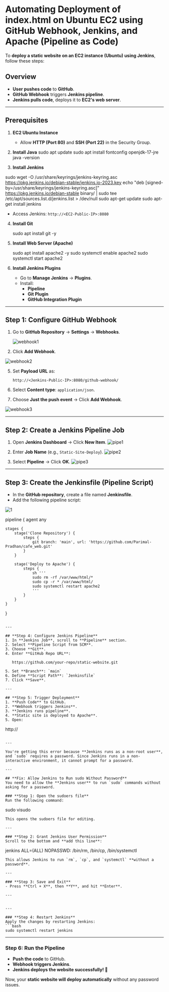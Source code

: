 # Automating Deployment of index.html on Ubuntu EC2 using GitHub Webhook, Jenkins, and Apache (Pipeline as Code)


To **deploy a static website on an EC2 instance (Ubuntu) using Jenkins**, follow these steps:

## **Overview**
- **User pushes code** to **GitHub**.
- **GitHub Webhook** triggers **Jenkins pipeline**.
- **Jenkins pulls code**, deploys it to **EC2's web server**.

---

## **Prerequisites**
1. **EC2 Ubuntu Instance**
   - Allow **HTTP (Port 80)** and **SSH (Port 22)** in the Security Group.

2. **Install Java**
   sudo apt update
   sudo apt install fontconfig openjdk-17-jre
   java -version
   
3. **Install Jenkins**
  
  sudo wget -O /usr/share/keyrings/jenkins-keyring.asc \
  https://pkg.jenkins.io/debian-stable/jenkins.io-2023.key
  echo "deb [signed-by=/usr/share/keyrings/jenkins-keyring.asc]" \
  https://pkg.jenkins.io/debian-stable binary/ | sudo tee \
  /etc/apt/sources.list.d/jenkins.list > /dev/null
  sudo apt-get update
  sudo apt-get install jenkins
   - Access Jenkins: `http://<EC2-Public-IP>:8080`

4. **Install Git**
  
   sudo apt install git -y
 

5. **Install Web Server (Apache)**
  
   sudo apt install apache2 -y
   sudo systemctl enable apache2
   sudo systemctl start apache2


6. **Install Jenkins Plugins**
   - Go to **Manage Jenkins** → **Plugins**.
   - Install:
     - **Pipeline**
     - **Git Plugin**
     - **GitHub Integration Plugin**

---

## **Step 1: Configure GitHub Webhook**
1. Go to **GitHub Repository** → **Settings** → **Webhooks**.

   ![webhook1](https://github.com/user-attachments/assets/84e74a52-90d4-4943-9f8a-8dfab362eea9)

3. Click **Add Webhook**.
   
![webhook2](https://github.com/user-attachments/assets/480e9f21-748c-4da8-b81e-bbdbadb792fe)
   
5. Set **Payload URL** as:
   ```
   http://<Jenkins-Public-IP>:8080/github-webhook/
   ```

6. Select **Content type**: `application/json`.
7. Choose **Just the push event** → Click **Add Webhook**.

![webhook3](https://github.com/user-attachments/assets/57a51289-3b26-414a-bd25-c12756a09690)


---

## **Step 2: Create a Jenkins Pipeline Job**
1. Open **Jenkins Dashboard** → Click **New Item**.
   ![pipe1](https://github.com/user-attachments/assets/7d429628-4c39-4e63-b400-1c6b231a7efb)

3. Enter **Job Name** (e.g., `Static-Site-Deploy`).
![pipe2](https://github.com/user-attachments/assets/ec2c1561-b492-4d3b-b414-35e03fb2c381)

   
5. Select **Pipeline** → Click **OK**.
![pipe3](https://github.com/user-attachments/assets/ad799fab-bb3e-4e6f-85f0-7944a4fe4703)

---

## **Step 3: Create the Jenkinsfile (Pipeline Script)**
- In the **GitHub repository**, create a file named **Jenkinsfile**.
- Add the following pipeline script:

![1](https://github.com/user-attachments/assets/09bedfe4-736d-4604-ba32-e5c20815f79c)

pipeline {
    agent any

    stages {
        stage('Clone Repository') {
            steps {
                git branch: 'main', url: 'https://github.com/Parimal-Pradhan/cafe_web.git'
            }
        }

        stage('Deploy to Apache') {
            steps {
                sh '''
                sudo rm -rf /var/www/html/*
                sudo cp -r * /var/www/html/
                sudo systemctl restart apache2
                '''
            }
        }
    }
}
```

---

## **Step 4: Configure Jenkins Pipeline**
1. In **Jenkins Job**, scroll to **Pipeline** section.
2. Select **Pipeline Script from SCM**.
3. Choose **Git**.
4. Enter **GitHub Repo URL**:  

   https://github.com/your-repo/static-website.git
   
5. Set **Branch**: `main`
6. Define **Script Path**: `Jenkinsfile`
7. Click **Save**.

---

## **Step 5: Trigger Deployment**
1. **Push Code** to GitHub.
2. **Webhook triggers Jenkins**.
3. **Jenkins runs pipeline**.
4. **Static site is deployed to Apache**.
5. Open:
   ```
   http://<EC2-Public-IP>
   ```

---

You're getting this error because **Jenkins runs as a non-root user**, and `sudo` requires a password. Since Jenkins runs in a non-interactive environment, it cannot prompt for a password.

---

## **Fix: Allow Jenkins to Run sudo Without Password**
You need to allow the **Jenkins user** to run `sudo` commands without asking for a password.

### **Step 1: Open the sudoers file**
Run the following command:
```
sudo visudo
```
This opens the sudoers file for editing.

---

### **Step 2: Grant Jenkins User Permission**
Scroll to the bottom and **add this line**:
```
jenkins ALL=(ALL) NOPASSWD: /bin/rm, /bin/cp, /bin/systemctl
```
This allows Jenkins to run `rm`, `cp`, and `systemctl` **without a password**.

---

### **Step 3: Save and Exit**
- Press **Ctrl + X**, then **Y**, and hit **Enter**.

---


---

### **Step 4: Restart Jenkins**
Apply the changes by restarting Jenkins:
```bash
sudo systemctl restart jenkins
```

---

### **Step 6: Run the Pipeline**
- **Push the code** to GitHub.
- **Webhook triggers Jenkins**.
- **Jenkins deploys the website successfully! 🚀**

Now, your **static website will deploy automatically** without any password issues.

